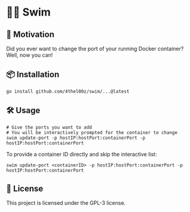 # 🏊‍♂️ Swim
## 🚀 Motivation
Did you ever want to change the port of your running Docker container? Well, now you can!

## 📦 Installation
```shell
go install github.com/4thel00z/swim/...@latest
```

## 🛠 Usage

```shell
# Give the ports you want to add
# You will be interactively prompted for the container to change
swim update-port -p hostIP:hostPort:containerPort -p hostIP:hostPort:containerPort
```

To provide a container ID directly and skip the interactive list:

```shell
swim update-port <containerID> -p hostIP:hostPort:containerPort -p hostIP:hostPort:containerPort
```

## 📜 License

This project is licensed under the GPL-3 license.